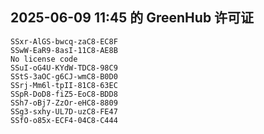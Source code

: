 ## 2025-06-09 11:45 的 GreenHub 许可证
```
SSxr-AlGS-bwcq-zaC8-EC8F
SSwW-EaR9-8asI-11C8-AE8B
No license code
SSuI-oG4U-KYdW-TDC8-98C9
SStS-3aOC-g6CJ-wmC8-B0D0
SSrj-Mm6l-tpII-81C8-63EC
SSpR-DoD8-fiZ5-EoC8-BDD8
SSh7-oBj7-ZzOr-eHC8-8809
SSg3-sxhy-UL7D-uzC8-FE47
SSfO-o85x-ECF4-04C8-C444
```
